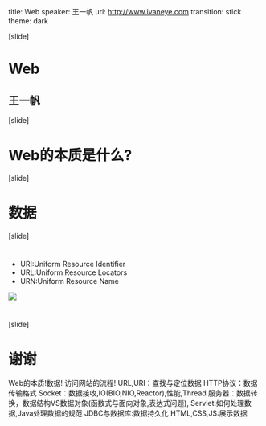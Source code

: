 title: Web
speaker: 王一帆
url: http://www.ivaneye.com
transition: stick
theme: dark

[slide]
# Web
## 王一帆

[slide]
# Web的本质是什么?
<!-- 讨论 -->

[slide]
# 数据

[slide]
#
<!-- 访问网站流程,阐述数据在各个流程里的角色，确认重要性 10P -->

#

- URI:Uniform Resource Identifier
- URL:Uniform Resource Locators
- URN:Uniform Resource Name

![](/web_file/01.jpg)

<!-- 流程细化：什么是URL,URI,如何根据URL找到服务 10p -->

#
<!-- 如何发送数据，HTTP协议,TCP/IP.OSI七层模型，20P -->

#
<!-- Java处理HTTP,Socket编程,BIO,NIO,Thread,Reactor，30p -->

#
<!-- Java规范实现,服务器，数据转换，HttpServletRequest,HttpServletResponse结构。实现思考！数据结构VS数据对象! 20p -->

#
<!-- Servlet流程,基于XML,基于注解，注解讲解 30p -->

#
<!-- 数据持久化处理!JDBC流程解析，实现! 20P -->

#
<!-- HTML,CSS,JS 展示数据 10p -->

[slide]
# 谢谢


Web的本质!数据!
访问网站的流程!
URL,URI：查找与定位数据
HTTP协议：数据传输格式
Socket：数据接收,IO(BIO,NIO,Reactor),性能,Thread
服务器：数据转换，数据结构VS数据对象(函数式与面向对象,表达式问题),
Servlet:如何处理数据,Java处理数据的规范
JDBC与数据库:数据持久化
HTML,CSS,JS:展示数据
